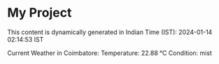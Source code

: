 # My Project

This content is dynamically generated in Indian Time (IST): 2024-01-14 02:14:53 IST


Current Weather in Coimbatore:
Temperature: 22.88 °C
Condition: mist
